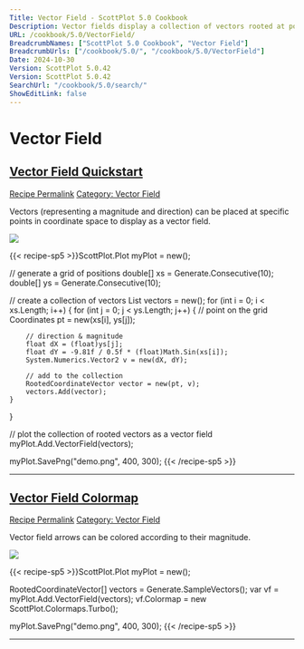 ```yaml
---
Title: Vector Field - ScottPlot 5.0 Cookbook
Description: Vector fields display a collection of vectors rooted at points in coordinate space
URL: /cookbook/5.0/VectorField/
BreadcrumbNames: ["ScottPlot 5.0 Cookbook", "Vector Field"]
BreadcrumbUrls: ["/cookbook/5.0/", "/cookbook/5.0/VectorField"]
Date: 2024-10-30
Version: ScottPlot 5.0.42
Version: ScottPlot 5.0.42
SearchUrl: "/cookbook/5.0/search/"
ShowEditLink: false
---
```


<h1>Vector Field</h1>


<h2 style='border-bottom: 0;'><a href='/cookbook/5.0/VectorField/VectorFieldQuickstart'>Vector Field Quickstart</a></h2>

<div class="d-flex mb-2">
<a class="btn btn-sm btn-primary me-1" href="/cookbook/5.0/VectorField/VectorFieldQuickstart">Recipe Permalink</a>
<a class="btn btn-sm btn-success me-1" href="/cookbook/5.0/VectorField">Category: Vector Field</a>
</div>

Vectors (representing a magnitude and direction) can be placed at specific points in coordinate space to display as a vector field.

[![](/cookbook/5.0/images/VectorFieldQuickstart.png?241029205813)](/cookbook/5.0/images/VectorFieldQuickstart.png?241029205813)

{{< recipe-sp5 >}}ScottPlot.Plot myPlot = new();

// generate a grid of positions
double[] xs = Generate.Consecutive(10);
double[] ys = Generate.Consecutive(10);

// create a collection of vectors
List<RootedCoordinateVector> vectors = new();
for (int i = 0; i < xs.Length; i++)
{
    for (int j = 0; j < ys.Length; j++)
    {
        // point on the grid
        Coordinates pt = new(xs[i], ys[j]);

        // direction & magnitude
        float dX = (float)ys[j];
        float dY = -9.81f / 0.5f * (float)Math.Sin(xs[i]);
        System.Numerics.Vector2 v = new(dX, dY);

        // add to the collection
        RootedCoordinateVector vector = new(pt, v);
        vectors.Add(vector);
    }
}

// plot the collection of rooted vectors as a vector field
myPlot.Add.VectorField(vectors);

myPlot.SavePng("demo.png", 400, 300);
{{< /recipe-sp5 >}}

<hr class='my-5 invisible'>



<h2 style='border-bottom: 0;'><a href='/cookbook/5.0/VectorField/VectorFieldColormap'>Vector Field Colormap</a></h2>

<div class="d-flex mb-2">
<a class="btn btn-sm btn-primary me-1" href="/cookbook/5.0/VectorField/VectorFieldColormap">Recipe Permalink</a>
<a class="btn btn-sm btn-success me-1" href="/cookbook/5.0/VectorField">Category: Vector Field</a>
</div>

Vector field arrows can be colored according to their magnitude.

[![](/cookbook/5.0/images/VectorFieldColormap.png?241029205813)](/cookbook/5.0/images/VectorFieldColormap.png?241029205813)

{{< recipe-sp5 >}}ScottPlot.Plot myPlot = new();

RootedCoordinateVector[] vectors = Generate.SampleVectors();
var vf = myPlot.Add.VectorField(vectors);
vf.Colormap = new ScottPlot.Colormaps.Turbo();

myPlot.SavePng("demo.png", 400, 300);
{{< /recipe-sp5 >}}

<hr class='my-5 invisible'>


